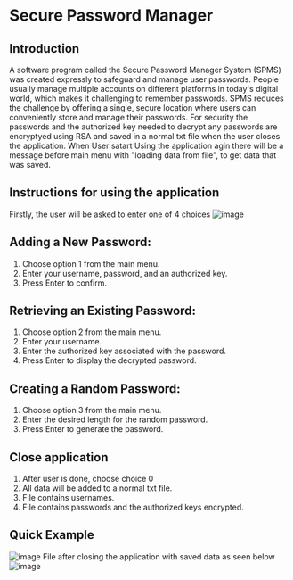 # Secure Password Manager
## Introduction
A software program called the Secure Password Manager System (SPMS) was created expressly to safeguard and manage user passwords. People usually manage multiple accounts on different platforms in today's digital world, which makes it challenging to remember passwords. SPMS reduces the challenge by offering a single, secure location where users can conveniently store and manage their passwords. For security the passwords and the authorized key needed to decrypt any passwords are encryptyed using RSA and saved in a normal txt file when the user closes the application. When User satart Using the application agin there will be a message before main menu with "loading data from file", to get data that was saved.
## Instructions for using the application
Firstly, the user will be asked to enter one of 4 choices
![image](https://github.com/AliElgemaey/Secure-Password-Manager/assets/114480187/5f986949-fbf0-4e98-9228-1371d62b0031)
## Adding a New Password:
1. Choose option 1 from the main menu.
2. Enter your username, password, and an authorized key.
3. Press Enter to confirm.
## Retrieving an Existing Password:
1. Choose option 2 from the main menu.
2. Enter your username.
3. Enter the authorized key associated with the password.
4. Press Enter to display the decrypted password.
## Creating a Random Password:
1. Choose option 3 from the main menu.
2. Enter the desired length for the random password.
3. Press Enter to generate the password.
## Close application
1. After user is done, choose choice 0 
2. All data will be added to a normal txt file.
3. File contains usernames.
4. File contains passwords and the authorized keys encrypted.
## Quick Example
![image](https://github.com/AliElgemaey/Secure-Password-Manager/assets/114480187/4ca93788-43fc-4a87-a99e-cbfb32544fae)
File after closing the application with saved data as seen below
![image](https://github.com/AliElgemaey/Secure-Password-Manager/assets/114480187/382254a9-0a26-444d-b55e-4ab7c68c23aa)
